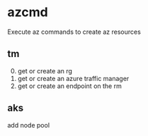 # azcmd
Execute az commands to create az resources

## tm
0. get or create an rg
1. get or create an azure traffic manager
2. get or create an endpoint on the rm

## aks
add node pool
